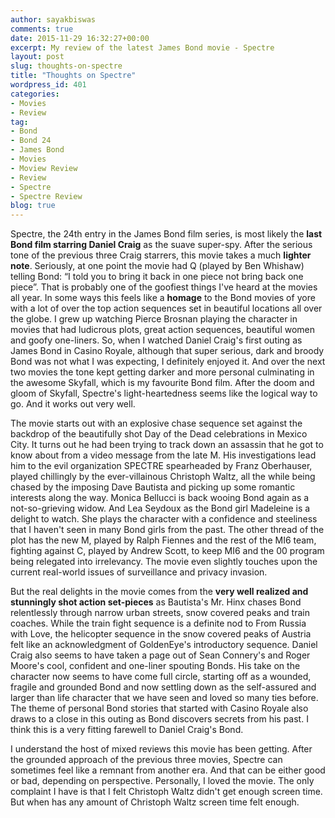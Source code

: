 ```yaml
---
author: sayakbiswas
comments: true
date: 2015-11-29 16:32:27+00:00
excerpt: My review of the latest James Bond movie - Spectre
layout: post
slug: thoughts-on-spectre
title: "Thoughts on Spectre"
wordpress_id: 401
categories:
- Movies
- Review
tag:
- Bond
- Bond 24
- James Bond
- Movies
- Moview Review
- Review
- Spectre
- Spectre Review
blog: true
---
```


Spectre, the 24th entry in the James Bond film series, is most likely the **<span class="emphasize">last Bond film starring Daniel Craig</span>** as the suave super-spy. After the serious tone of the previous three Craig starrers, this movie takes a much **<span class="emphasize">lighter note</span>**. Seriously, at one point the movie had Q (played by Ben Whishaw) telling Bond: “I told you to bring it back in one piece not bring back one piece”. That is probably one of the goofiest things I've heard at the movies all year. In some ways this feels like a **<span class="emphasize">homage</span>** to the Bond movies of yore with a lot of over the top action sequences set in beautiful locations all over the globe. I grew up watching Pierce Brosnan playing the character in movies that had ludicrous plots, great action sequences, beautiful women and goofy one-liners. So, when I watched Daniel Craig's first outing as James Bond in Casino Royale, although that super serious, dark and broody Bond was not what I was expecting, I definitely enjoyed it. And over the next two movies the tone kept getting darker and more personal culminating in the awesome Skyfall, which is my favourite Bond film. After the doom and gloom of Skyfall, Spectre's light-heartedness seems like the logical way to go. And it works out very well.

The movie starts out with an explosive chase sequence set against the backdrop of the beautifully shot Day of the Dead celebrations in Mexico City. It turns out he had been trying to track down an assassin that he got to know about from a video message from the late M. His investigations lead him to the evil organization SPECTRE spearheaded by Franz Oberhauser, played chillingly by the ever-villainous Christoph Waltz, all the while being chased by the imposing Dave Bautista and picking up some romantic interests along the way. Monica Bellucci is back wooing Bond again as a not-so-grieving widow. And Lea Seydoux as the Bond girl Madeleine is a delight to watch. She plays the character with a confidence and steeliness that I haven't seen in many Bond girls from the past. The other thread of the plot has the new M, played by Ralph Fiennes and the rest of the MI6 team, fighting against C, played by Andrew Scott, to keep MI6 and the 00 program being relegated into irrelevancy. The movie even slightly touches upon the current real-world issues of surveillance and privacy invasion.

But the real delights in the movie comes from the **<span class="emphasize">very well realized and stunningly shot action set-pieces</span>** as Bautista's Mr. Hinx chases Bond relentlessly through narrow urban streets, snow covered peaks and train coaches. While the train fight sequence is a definite nod to From Russia with Love, the helicopter sequence in the snow covered peaks of Austria felt like an acknowledgment of GoldenEye's introductory sequence. Daniel Craig also seems to have taken a page out of Sean Connery's and Roger Moore's cool, confident and one-liner spouting Bonds. His take on the character now seems to have come full circle, starting off as a wounded, fragile and grounded Bond and now settling down as the self-assured and larger than life character that we have seen and loved so many ties before. The theme of personal Bond stories that started with Casino Royale also draws to a close in this outing as Bond discovers secrets from his past. I think this is a very fitting farewell to Daniel Craig's Bond.

I understand the host of mixed reviews this movie has been getting. After the grounded approach of the previous three movies, Spectre can sometimes feel like a remnant from another era. And that can be either good or bad, depending on perspective. Personally, I loved the movie. The only complaint I have is that I felt Christoph Waltz didn't get enough screen time. But when has any amount of Christoph Waltz screen time felt enough.
